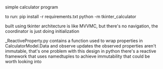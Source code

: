 simple calculator program 

to run: 
    pip install -r requirements.txt
    python -m tkinter_calculator

built using tkinter
architecture is like MVVMC, but there's no navigation, the coordinator is just doing initialization

_ReactiveProperty.py contains a function used to wrap properties in CalculatorModel.Data and observe updates
    the observed properties aren't immutable, that's one problem with this design in python
    there's a reactive framework that uses namedtuples to achieve immutability that could be worth looking into 
